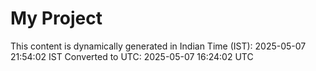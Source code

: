 # My Project

This content is dynamically generated in Indian Time (IST): 2025-05-07 21:54:02 IST
Converted to UTC: 2025-05-07 16:24:02 UTC
